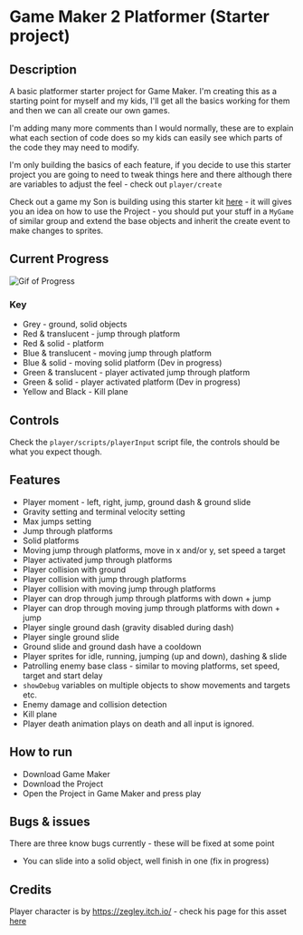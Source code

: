 # Game Maker 2 Platformer (Starter project)

## Description

A basic platformer starter project for Game Maker. I'm creating this as a starting point for myself and my kids, I'll get all the basics working for them and then we can all create our own games.

I'm adding many more comments than I would normally, these are to explain what each section of code does so my kids can easily see which parts of the code they may need to modify.

I'm only building the basics of each feature, if you decide to use this starter project you are going to need to tweak things here and there although there are variables to adjust the feel - check out `player/create`

Check out a game my Son is building using this starter kit [here](https://github.com/jackblackborough/platformer-starter) - it will gives you an idea on how to use the Project - you should put your stuff in a `MyGame` of similar group and extend the base objects and inherit the create event to make changes to sprites.

## Current Progress

![Gif of Progress](current-progress.gif "Current progress animation")

### Key
- Grey - ground, solid objects
- Red & translucent - jump through platform
- Red & solid - platform
- Blue & translucent - moving jump through platform
- Blue & solid - moving solid platform (Dev in progress)
- Green & translucent - player activated jump through platform
- Green & solid - player activated platform (Dev in progress)
- Yellow and Black - Kill plane

## Controls

Check the `player/scripts/playerInput` script file, the controls should be what you expect though.

## Features

- Player moment - left, right, jump, ground dash & ground slide
- Gravity setting and terminal velocity setting
- Max jumps setting
- Jump through platforms
- Solid platforms
- Moving jump through platforms, move in x and/or y, set speed a target
- Player activated jump through platforms
- Player collision with ground 
- Player collision with jump through platforms
- Player collision with moving jump through platforms
- Player can drop through jump through platforms with down + jump
- Player can drop through moving jump through platforms with down + jump
- Player single ground dash (gravity disabled during dash) 
- Player single ground slide
- Ground slide and ground dash have a cooldown
- Player sprites for idle, running, jumping (up and down), dashing & slide
- Patrolling enemy base class - similar to moving platforms, set speed, target and start delay
- `showDebug` variables on multiple objects to show movements and targets etc.
- Enemy damage and collision detection
- Kill plane
- Player death animation plays on death and all input is ignored.


## How to run

- Download Game Maker
- Download the Project
- Open the Project in Game Maker and press play

## Bugs & issues

There are three know bugs currently - these will be fixed at some point

- You can slide into a solid object, well finish in one (fix in progress)

## Credits

Player character is by https://zegley.itch.io/ - check his page for this asset [here](https://zegley.itch.io/2d-platformermetroidvania-asset-pack)
